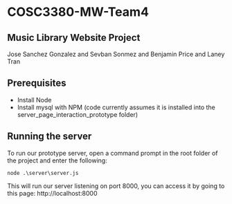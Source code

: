 # COSC3380-MW-Team4

## Music Library Website Project

Jose Sanchez Gonzalez and Sevban Sonmez and Benjamin Price and Laney Tran

## Prerequisites
* Install Node
* Install mysql with NPM (code currently assumes it is installed into the server_page_interaction_prototype folder)

## Running the server
To run our prototype server, open a command prompt in the root folder of the project and enter the following:

`node .\server\server.js`

This will run our server listening on port 8000, you can access it by going to this page:
http://localhost:8000
